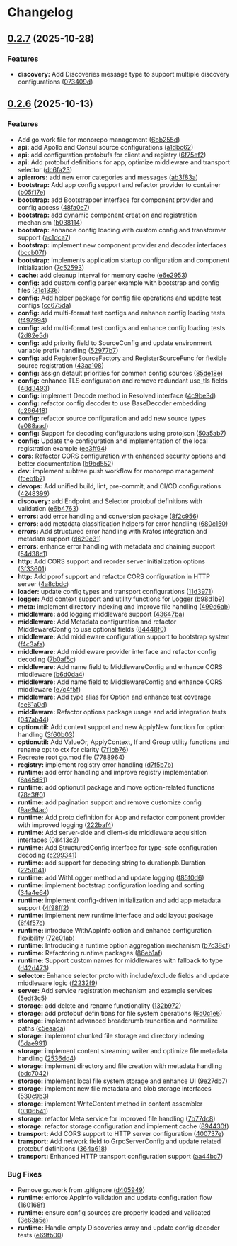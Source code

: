 # Changelog

## [0.2.7](https://github.com/origadmin/runtime/compare/v0.2.6...v0.2.7) (2025-10-28)


### Features

* **discovery:** Add Discoveries message type to support multiple discovery configurations ([073409d](https://github.com/origadmin/runtime/commit/073409d4983e7a1add5c0b85f4e4020a9003c68d))

## [0.2.6](https://github.com/origadmin/runtime/compare/v0.2.5...v0.2.6) (2025-10-13)


### Features

* Add go.work file for monorepo management ([6bb255d](https://github.com/origadmin/runtime/commit/6bb255d1d44c1bb264d267971682411a435a45c5))
* **api:** add Apollo and Consul source configurations ([a1dbc62](https://github.com/origadmin/runtime/commit/a1dbc62fee189a89ec3f5aa1d5a3e8388ac90d9d))
* **api:** add configuration protobufs for client and registry ([6f75ef2](https://github.com/origadmin/runtime/commit/6f75ef29a8f634a32996664d791470c4b999e194))
* **api:** Add protobuf definitions for app, optimize middleware and transport selector ([dc6fa23](https://github.com/origadmin/runtime/commit/dc6fa23ffd5e9a9309e70fa97f8a506a36d56acc))
* **apierrors:** add new error categories and messages ([ab3f83a](https://github.com/origadmin/runtime/commit/ab3f83aa60c05b514bcaffe6510cfa28ee3cf0cc))
* **bootstrap:** Add app config support and refactor provider to container ([b05f17e](https://github.com/origadmin/runtime/commit/b05f17e9d3b86be8862f025d6011a6be9ea39fc8))
* **bootstrap:** add Bootstrapper interface for component provider and config access ([48fa0e7](https://github.com/origadmin/runtime/commit/48fa0e7bd5f5d6b839e4666a266bbef0077799e7))
* **bootstrap:** add dynamic component creation and registration mechanism ([b038114](https://github.com/origadmin/runtime/commit/b038114eb4456f2b3fcebd66fb08d1383d1e7a2f))
* **bootstrap:** enhance config loading with custom config and transformer support ([ac1dca7](https://github.com/origadmin/runtime/commit/ac1dca7ddb77ef7c27f4a36de0711b26129a5ef9))
* **bootstrap:** implement new component provider and decoder interfaces ([bccb07f](https://github.com/origadmin/runtime/commit/bccb07f3fe911c50b317d0bbf1114348a986a727))
* **bootstrap:** Implements application startup configuration and component initialization ([7c52593](https://github.com/origadmin/runtime/commit/7c52593a9833276fd8338e010271794d99198b81))
* **cache:** add cleanup interval for memory cache ([e6e2953](https://github.com/origadmin/runtime/commit/e6e2953ce10f76f137126fc75463e03df719e03b))
* **config:** add custom config parser example with bootstrap and config files ([31c1336](https://github.com/origadmin/runtime/commit/31c1336e54ff22f13a6a5e46752fafe810137632))
* **config:** Add helper package for config file operations and update test configs ([cc675da](https://github.com/origadmin/runtime/commit/cc675da30e0c2c782c88119ce098a0438f58f7ae))
* **config:** add multi-format test configs and enhance config loading tests ([f497994](https://github.com/origadmin/runtime/commit/f4979949fd320f86c767236066afdf1b60d99eea))
* **config:** add multi-format test configs and enhance config loading tests ([2d82e5d](https://github.com/origadmin/runtime/commit/2d82e5d855e9c3dd5134077e574d717a206ee827))
* **config:** add priority field to SourceConfig and update environment variable prefix handling ([52977b7](https://github.com/origadmin/runtime/commit/52977b76b577469dc8f2b47ee787ada9f93e906c))
* **config:** add RegisterSourceFactory and RegisterSourceFunc for flexible source registration ([43aa108](https://github.com/origadmin/runtime/commit/43aa108d0e3979fdc7a968cbf79b0bdfdf7ac6bb))
* **config:** assign default priorities for common config sources ([85de18e](https://github.com/origadmin/runtime/commit/85de18ee15d51140e575204ed7ad7439be9a5e61))
* **config:** enhance TLS configuration and remove redundant use_tls fields ([48d3493](https://github.com/origadmin/runtime/commit/48d3493f607e44e37b9259896e0146a8829654f1))
* **config:** implement Decode method in Resolved interface ([4c9be3d](https://github.com/origadmin/runtime/commit/4c9be3d1011d2adc9c5e2be83763f8faacf027a6))
* **config:** refactor config decoder to use BaseDecoder embedding ([c266418](https://github.com/origadmin/runtime/commit/c266418c1d54bbb90ff8d5f0e5a19d1b92788698))
* **config:** refactor source configuration and add new source types ([e088aad](https://github.com/origadmin/runtime/commit/e088aad8c567940f9ac38effc006e66d33ad3147))
* **config:** Support for decoding configurations using protojson ([50a5ab7](https://github.com/origadmin/runtime/commit/50a5ab7501996b45f56bf3c37c75615d992365b5))
* **config:** Update the configuration and implementation of the local registration example ([ee3ff94](https://github.com/origadmin/runtime/commit/ee3ff94259bc3bf11ad35b267d4c80b4b51f9805))
* **cors:** Refactor CORS configuration with enhanced security options and better documentation ([b9bd552](https://github.com/origadmin/runtime/commit/b9bd5520cd50a95613f549b8d33acd4d5edd4b85))
* **dev:** implement subtree push workflow for monorepo management ([fcebfb7](https://github.com/origadmin/runtime/commit/fcebfb797655e17ae32abe19cdb66851936c0fb6))
* **devops:** Add unified build, lint, pre-commit, and CI/CD configurations ([4248399](https://github.com/origadmin/runtime/commit/4248399e476ef74c61e63555a7153b4000fcc755))
* **discovery:** add Endpoint and Selector protobuf definitions with validation ([e6b4763](https://github.com/origadmin/runtime/commit/e6b47631f5237d533ec87ec5f80cbb80ba4bbe85))
* **errors:** add error handling and conversion package ([8f2c956](https://github.com/origadmin/runtime/commit/8f2c9567dc1ef4aece86604584daf091e77c342d))
* **errors:** add metadata classification helpers for error handling ([680c150](https://github.com/origadmin/runtime/commit/680c15067a2113ab2bbbce77c1fc84cda4e848a9))
* **errors:** Add structured error handling with Kratos integration and metadata support ([d629e31](https://github.com/origadmin/runtime/commit/d629e31641fd07af540b6b41a41bdde25ce4cd63))
* **errors:** enhance error handling with metadata and chaining support ([54d38c1](https://github.com/origadmin/runtime/commit/54d38c1d346b8c1b131e35cf859b9da6b274e1bb))
* **http:** Add CORS support and reorder server initialization options ([3f33601](https://github.com/origadmin/runtime/commit/3f33601556f87569a00bc6addc5d618471c983c2))
* **http:** Add pprof support and refactor CORS configuration in HTTP server ([4a8cbdc](https://github.com/origadmin/runtime/commit/4a8cbdc58855180756e292f2efaf3ebcfc0bb3ee))
* **loader:** update config types and transport configurations ([11d3971](https://github.com/origadmin/runtime/commit/11d397115cd093ad7284380ccbfcf13908130306))
* **logger:** Add context support and utility functions for Logger ([b98d1b9](https://github.com/origadmin/runtime/commit/b98d1b974f32bc99687f57c4e687994329f2a0d5))
* **meta:** implement directory indexing and improve file handling ([499d6ab](https://github.com/origadmin/runtime/commit/499d6abdb99a1d8e9ed5ec196a64e4394032e37a))
* **middleware:** add logging middleware support ([43647ba](https://github.com/origadmin/runtime/commit/43647ba55eb00bc6270b3547fd77176af0845d91))
* **middleware:** Add Metadata configuration and refactor MiddlewareConfig to use optional fields ([84448f0](https://github.com/origadmin/runtime/commit/84448f04dd4d1c04374889f3eb0cd274fd81d56a))
* **middleware:** Add middleware configuration support to bootstrap system ([f4c3afa](https://github.com/origadmin/runtime/commit/f4c3afacfd9614b61469928d85b905864f176d68))
* **middleware:** Add middleware provider interface and refactor config decoding ([7b0af5c](https://github.com/origadmin/runtime/commit/7b0af5cc54692b8f4f9271b87971a5dbc04ccf2e))
* **middleware:** Add name field to MiddlewareConfig and enhance CORS middleware ([b6d0da4](https://github.com/origadmin/runtime/commit/b6d0da4bc5819dd9a6f8210f8960072a5183aa7f))
* **middleware:** Add name field to MiddlewareConfig and enhance CORS middleware ([e7c4f5f](https://github.com/origadmin/runtime/commit/e7c4f5f92bd048665be207a7471b695a19a8f40b))
* **middleware:** Add type alias for Option and enhance test coverage ([ee61a0d](https://github.com/origadmin/runtime/commit/ee61a0dcee9300d0ffe0f3baccc63cdca6ab1ea9))
* **middleware:** Refactor options package usage and add integration tests ([047ab44](https://github.com/origadmin/runtime/commit/047ab4420f70653730c1541a549cdc1cb0656bca))
* **optionutil:** Add context support and new ApplyNew function for option handling ([3f60b03](https://github.com/origadmin/runtime/commit/3f60b03c159ec14737ab21a77f274f1d1f28415e))
* **optionutil:** Add ValueOr, ApplyContext, If and Group utility functions and rename opt to ctx for clarity ([7f1bb76](https://github.com/origadmin/runtime/commit/7f1bb764aa204da83dffa147ad617b0d221af244))
* Recreate root go.mod file ([7788964](https://github.com/origadmin/runtime/commit/7788964e26a5f9b8627ca5ece1c52f5316ddce19))
* **registry:** implement registry error handling ([d7f5b7b](https://github.com/origadmin/runtime/commit/d7f5b7bab0dd135f228d49b0c3a35feffea4ecf0))
* **runtime:** add error handling and improve registry implementation ([6a45d51](https://github.com/origadmin/runtime/commit/6a45d514e0ae87c2130691e5701e2335d919d0d3))
* **runtime:** add optionutil package and move option-related functions ([78c3ff0](https://github.com/origadmin/runtime/commit/78c3ff065a5f981027bdb57d7e3a09e9692ff381))
* **runtime:** add pagination support and remove customize config ([9ae94ac](https://github.com/origadmin/runtime/commit/9ae94ac1a4694d4fa24e8728d45f842716252bb2))
* **runtime:** Add proto definition for App and refactor component provider with improved logging ([222baf4](https://github.com/origadmin/runtime/commit/222baf44e9214ab41c2f3c6814f06eb5045534fa))
* **runtime:** Add server-side and client-side middleware acquisition interfaces ([08413c2](https://github.com/origadmin/runtime/commit/08413c221f220d25af7382aca8af1b291b75ab3e))
* **runtime:** Add StructuredConfig interface for type-safe configuration decoding ([c299341](https://github.com/origadmin/runtime/commit/c2993415fcc36a996a1a36fda88d38b5ca6adb0d))
* **runtime:** add support for decoding string to durationpb.Duration ([2258141](https://github.com/origadmin/runtime/commit/225814123d17b23d8bab76aa92ade208dd8faf08))
* **runtime:** add WithLogger method and update logging ([f85f0d6](https://github.com/origadmin/runtime/commit/f85f0d616e519479718e1cb24341de42a0d47853))
* **runtime:** implement bootstrap configuration loading and sorting ([34a4e64](https://github.com/origadmin/runtime/commit/34a4e648ccbb3042adb26bd1f3bae05fb3ee8260))
* **runtime:** implement config-driven initialization and add app metadata support ([4f98ff2](https://github.com/origadmin/runtime/commit/4f98ff236f0f2a805cd670582e632d60bacbf713))
* **runtime:** implement new runtime interface and add layout package ([6f4f57c](https://github.com/origadmin/runtime/commit/6f4f57c0ecd9c7625124cd650edd9858d1b3b029))
* **runtime:** introduce WithAppInfo option and enhance configuration flexibility ([72e01ab](https://github.com/origadmin/runtime/commit/72e01ab8d6c3c9cff65da50b6b77e80c603dc7d7))
* **runtime:** Introducing a runtime option aggregation mechanism ([b7c38cf](https://github.com/origadmin/runtime/commit/b7c38cf4c9cd988af10e14f38dcb9ef8435358e9))
* **runtime:** Refactoring runtime packages ([86eb1af](https://github.com/origadmin/runtime/commit/86eb1af510721ca78c1eff9520cebdc0ee840af1))
* **runtime:** Support custom names for middlewares with fallback to type ([d42d473](https://github.com/origadmin/runtime/commit/d42d473be5ecba9dcfc0cf822276915478f0b9fe))
* **selector:** Enhance selector proto with include/exclude fields and update middleware logic ([f2232f9](https://github.com/origadmin/runtime/commit/f2232f9ef375451ecceaca34909681dfb33dc0da))
* **server:** Add service registration mechanism and example services ([5edf3c5](https://github.com/origadmin/runtime/commit/5edf3c580baaade5de37cc502f7c989943d60733))
* **storage:** add delete and rename functionality ([132b972](https://github.com/origadmin/runtime/commit/132b9729171c09987d0dc1bcdd7ee91cbfd501c0))
* **storage:** add protobuf definitions for file system operations ([6d0c1e6](https://github.com/origadmin/runtime/commit/6d0c1e6dd384321a275884cc956f6e12fa363a4d))
* **storage:** implement advanced breadcrumb truncation and normalize paths ([c5eaada](https://github.com/origadmin/runtime/commit/c5eaadab47f9e5036e3a7e04b6dc66734e0b6408))
* **storage:** implement chunked file storage and directory indexing ([5dae991](https://github.com/origadmin/runtime/commit/5dae9915003ea4053c5c99f6162ae7cb63c66edf))
* **storage:** implement content streaming writer and optimize file metadata handling ([2536dd4](https://github.com/origadmin/runtime/commit/2536dd483d41856ab097f5f1cc20e4102a2355ad))
* **storage:** implement directory and file creation with metadata handling ([bdc7042](https://github.com/origadmin/runtime/commit/bdc70428e6e603adbda29ac4f4c93fc4c68e8451))
* **storage:** implement local file system storage and enhance UI ([9e27db7](https://github.com/origadmin/runtime/commit/9e27db7510dc84a86890e32c537f4e0fe69d8c6a))
* **storage:** implement new file metadata and blob storage interfaces ([530c9b3](https://github.com/origadmin/runtime/commit/530c9b368276252e1dea59c7a56fb5a1028214f3))
* **storage:** implement WriteContent method in content assembler ([0306b41](https://github.com/origadmin/runtime/commit/0306b414c9cfb621de67f111a93bf5e34a37ec17))
* **storage:** refactor Meta service for improved file handling ([7b77dc8](https://github.com/origadmin/runtime/commit/7b77dc88eb495c10eeaa4b4c732d7b11b2f3b541))
* **storage:** refactor storage configuration and implement cache ([894430f](https://github.com/origadmin/runtime/commit/894430f924979ee2b5b5db9b4cce0702b26f3854))
* **transport:** Add CORS support to HTTP server configuration ([400737e](https://github.com/origadmin/runtime/commit/400737e9cd4e93164a58d625050c1b2cdc10578b))
* **transport:** Add network field to GrpcServerConfig and update related protobuf definitions ([364a618](https://github.com/origadmin/runtime/commit/364a6189376beecff789547ea32079d2fa7cfeeb))
* **transport:** Enhanced HTTP transport configuration support ([aa44bc7](https://github.com/origadmin/runtime/commit/aa44bc739a1594bd1be9ea976b3d9ea6d27cec63))


### Bug Fixes

* Remove go.work from .gitignore ([d405949](https://github.com/origadmin/runtime/commit/d4059490a17e46a8f7acb6c68176b00026296bba))
* **runtime:** enforce AppInfo validation and update configuration flow ([160168f](https://github.com/origadmin/runtime/commit/160168f5c7a62113103cb4e85369073fbc352eed))
* **runtime:** ensure config sources are properly loaded and validated ([3e63a5e](https://github.com/origadmin/runtime/commit/3e63a5e20327a7a1cac74113760ad86d536fed42))
* **runtime:** Handle empty Discoveries array and update config decoder tests ([e69fb00](https://github.com/origadmin/runtime/commit/e69fb003850e5563169fd0ad1aaf812e2b7e7a57))
